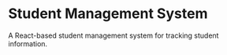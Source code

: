 # Student Management System

A React-based student management system for tracking student information.
